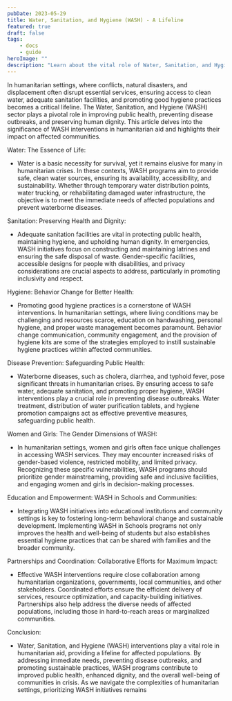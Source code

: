```yaml
---
pubDate: 2023-05-29
title: Water, Sanitation, and Hygiene (WASH) - A Lifeline
featured: true
draft: false
tags:
    - docs
    - guide
heroImage: ""
description: "Learn about the vital role of Water, Sanitation, and Hygiene (WASH) interventions in humanitarian aid. Discover how these initiatives provide clean water, sanitation facilities, and promote hygiene practices to ensure public health and dignity in crisis-affected communities."
---
```


In humanitarian settings, where conflicts, natural disasters, and displacement often disrupt essential services, ensuring access to clean water, adequate sanitation facilities, and promoting good hygiene practices becomes a critical lifeline. The Water, Sanitation, and Hygiene (WASH) sector plays a pivotal role in improving public health, preventing disease outbreaks, and preserving human dignity. This article delves into the significance of WASH interventions in humanitarian aid and highlights their impact on affected communities.

Water: The Essence of Life:

-   Water is a basic necessity for survival, yet it remains elusive for many in humanitarian crises. In these contexts, WASH programs aim to provide safe, clean water sources, ensuring its availability, accessibility, and sustainability. Whether through temporary water distribution points, water trucking, or rehabilitating damaged water infrastructure, the objective is to meet the immediate needs of affected populations and prevent waterborne diseases.

Sanitation: Preserving Health and Dignity:

-   Adequate sanitation facilities are vital in protecting public health, maintaining hygiene, and upholding human dignity. In emergencies, WASH initiatives focus on constructing and maintaining latrines and ensuring the safe disposal of waste. Gender-specific facilities, accessible designs for people with disabilities, and privacy considerations are crucial aspects to address, particularly in promoting inclusivity and respect.

Hygiene: Behavior Change for Better Health:

-   Promoting good hygiene practices is a cornerstone of WASH interventions. In humanitarian settings, where living conditions may be challenging and resources scarce, education on handwashing, personal hygiene, and proper waste management becomes paramount. Behavior change communication, community engagement, and the provision of hygiene kits are some of the strategies employed to instill sustainable hygiene practices within affected communities.

Disease Prevention: Safeguarding Public Health:

-   Waterborne diseases, such as cholera, diarrhea, and typhoid fever, pose significant threats in humanitarian crises. By ensuring access to safe water, adequate sanitation, and promoting proper hygiene, WASH interventions play a crucial role in preventing disease outbreaks. Water treatment, distribution of water purification tablets, and hygiene promotion campaigns act as effective preventive measures, safeguarding public health.

Women and Girls: The Gender Dimensions of WASH:

-   In humanitarian settings, women and girls often face unique challenges in accessing WASH services. They may encounter increased risks of gender-based violence, restricted mobility, and limited privacy. Recognizing these specific vulnerabilities, WASH programs should prioritize gender mainstreaming, providing safe and inclusive facilities, and engaging women and girls in decision-making processes.

Education and Empowerment: WASH in Schools and Communities:

-   Integrating WASH initiatives into educational institutions and community settings is key to fostering long-term behavioral change and sustainable development. Implementing WASH in Schools programs not only improves the health and well-being of students but also establishes essential hygiene practices that can be shared with families and the broader community.

Partnerships and Coordination: Collaborative Efforts for Maximum Impact:

-   Effective WASH interventions require close collaboration among humanitarian organizations, governments, local communities, and other stakeholders. Coordinated efforts ensure the efficient delivery of services, resource optimization, and capacity-building initiatives. Partnerships also help address the diverse needs of affected populations, including those in hard-to-reach areas or marginalized communities.

Conclusion:

-   Water, Sanitation, and Hygiene (WASH) interventions play a vital role in humanitarian aid, providing a lifeline for affected populations. By addressing immediate needs, preventing disease outbreaks, and promoting sustainable practices, WASH programs contribute to improved public health, enhanced dignity, and the overall well-being of communities in crisis. As we navigate the complexities of humanitarian settings, prioritizing WASH initiatives remains
